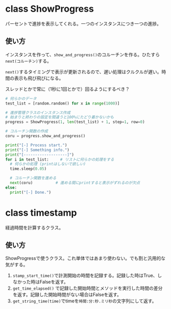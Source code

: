 # class ShowProgress
パーセントで進捗を表示してくれる。一つのインスタンスにつき一つの進捗。
## 使い方

インスタンスを作って、`show_and_progress()`のコルーチンを作る。ひたすら`next(コルーチン)`する。

`next()`するタイミングで表示が更新されるので、遅い処理はクルクルが遅い。時間の表示も飛び飛びになる。

スレッドとかで常に（1秒に1回とかで）回るようにするべき？

```python
# 何らかのデータ
test_list = [random.random() for x in range(1000)]

# 進捗管理クラスのインスタンス作成
# 始まりと終わりの設定を間違うと100%にたどり着かないかも
progress = ShowProgress(1, len(test_list) + 1, step=1, row=0)

# コルーチン関数の作成
coru = progress.show_and_progress()

print("[-] Process start.")
print("[-] Something info.")
print("[-------------------]")
for i in test_list:     # リストに何らかの処理をする
  # 何らかの処理 (printはしないで欲しい)
  time.sleep(0.05)

  # コルーチン関数を進める
  next(coru)          # 進める間にprintすると表示がずれるのが欠点
else:
  print("[-] Done.")
```

# class timestamp

経過時間を計算するクラス。

## 使い方

ShowProgressで使うクラス。これ単体ではあまり使わない。でも割と汎用的な気がする。

1. `stamp_start_time()`で計測開始の時間を記録する。記録した時はTrue、しなかった時はFalseを返す。
2. `get_time_elapsed()` で記録した開始時間とメソッドを実行した時間の差分を返す。記録した開始時間がない場合はFalseを返す。
3. `get_string_time(time)`でtimeを`時間:分:秒.ミリ秒`の文字列にして返す。
